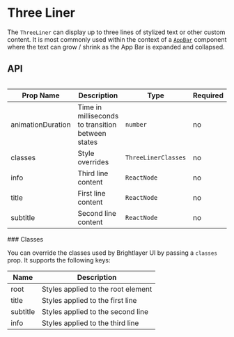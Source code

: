 # Three Liner

The `ThreeLiner` can display up to three lines of stylized text or other custom content. It is most commonly used within the context of a [`AppBar`](./AppBar.md) component where the text can grow / shrink as the App Bar is expanded and collapsed.

## API

<div style="overflow: auto;">

| Prop Name         | Description                                       | Type                | Required | Default                               |
| ----------------- | ------------------------------------------------- | ------------------- | -------- | ------------------------------------- |
| animationDuration | Time in milliseconds to transition between states | `number`            | no       | `theme.transitions.duration.standard` |
| classes           | Style overrides                                   | `ThreeLinerClasses` | no       |                                       |
| info              | Third line content                                | `ReactNode`         | no       |                                       |
| title             | First line content                                | `ReactNode`         | no       |                                       |
| subtitle          | Second line content                               | `ReactNode`         | no       |                                       |

</div>
### Classes

You can override the classes used by Brightlayer UI by passing a `classes` prop. It supports the following keys:

| Name     | Description                        |
| -------- | ---------------------------------- |
| root     | Styles applied to the root element |
| title    | Styles applied to the first line   |
| subtitle | Styles applied to the second line  |
| info     | Styles applied to the third line   |

